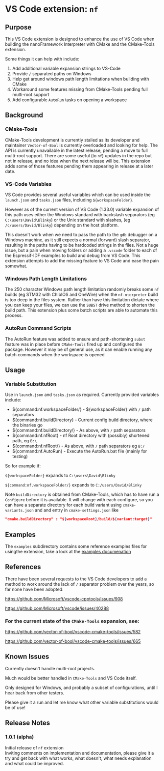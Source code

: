 

# VS Code extension: `nf`

## Purpose

This VS Code extension is designed to enhance the use of VS Code 
when building the nanoFramework Interpreter with CMake and the CMake-Tools extension.

Some things it can help with include: 
1. Add additional variable expansion strings to VS-Code
2. Provide `/` separated paths on Windows
3. Help get around windows path length limitations when building with CMake
4. Workaround some features missing from CMake-Tools pending full multi-root support
5. Add configurable `AutoRun` tasks on opening a workspace

## Background

### CMake-Tools
CMake-Tools development is currently stalled as its developer and maintainer `Vector-of-Bool` is currently overloaded and looking for help. The API is currently unavailable in the latest release, pending a move to full multi-root support. There are some useful (to `nf`) updates in the repo but not in release, and no idea when the next release will be.
This extension adds some of those features pending them appearing in release at a later date.

### VS-Code Variables

VS Code provides several useful variables which can be used inside the `launch.json` and `tasks.json` files, including `${workspaceFolder}`.

However as of the current version of VS Code (1.33.0) variable expansion of this path uses either the Windows standard with backslash separators (eg `C:\users\David\Blinky`) or the Unix standard with slashes, (eg `/c/users/David/Blinky`) depending on the host platform.

This doesn't work when we need to pass the path to the `gdb` debugger on a Windows machine, as it still expects a normal (forward) slash separator, resulting in the paths having to be hardcoded strings in the files.
Not a huge issue, but a pain when moving folders or adding a `.vscode` folder to each of the Espressif-IDF examples to build and debug from VS Code.
This extension attempts to add the missing feature to VS Code and ease the pain somewhat.

### Windows Path Length Limitations
The 250 character Windows path length limitation randomly breaks some `nf` builds (eg STM32 with ChibIOS and OneWire) when the `nf-nterpreter` build is too deep in the files system. Rather than have this limitation dictate where you can keep your files, we can use the `SUBST` drive method to shorten the build path. This extension plus some batch scripts are able to automate this process.

### AutoRun Command Scripts
The AutoRun feature was added to ensure and path-shortening `subst` feature was in place before `CMake-Tools` fired up and configured the package. However  it may be of general use, as it can enable running any batch commands when the workspace is opened

## Usage

### Variable Substitution
Use in `launch.json` and `tasks.json` as required. Currently provided variables include:

* ${command:nf.workspaceFolder/} - ${workspaceFolder} with `/` path separators
* ${command:nf.buildDirectory} - Current config build directory, where the binaries go
* ${command:nf.buildDirectory/} - As above, with `/` path separators
* ${command:nf.nfRoot} - nf Root directory with (possibly) shortened path, eg `B:\`
* ${command:nf.nfRoot/} - As above, with `/` path separators eg `B:/`
* ${command:nf.AutoRun} - Execute the AutoRun.bat file (mainly for testing)


 So for example if:

`${workspaceFolder}` expands to  `C:\users\David\Blinky`

`${command:nf.workspaceFolder/}` expands to  `C:/users/David/Blinky`

Note `buildDirectory` is obtained from CMake-Tools, which has to have run a `Configure` before it is available. It will change with each configure, so you can have a separate directory for each build variant using `cmake-variants.json` and and entry in `cmake-settings.json` like 
```json
"cmake.buildDirectory" : "${workspaceRoot}/build/${variant:target}"
```

## Examples

The `examples` subdirectory contains some reference examples files for usingthe extension, take a look at the [examples documenation](examples/README.md)

## References

There have been several requests to the VS Code developers to add a method to work around the lack of `/` separator problem over the years, so far none have been adopted:


https://github.com/Microsoft/vscode-cpptools/issues/908

https://github.com/Microsoft/vscode/issues/40288

### For the current state of the `CMake-Tools` expansion, see:

https://github.com/vector-of-bool/vscode-cmake-tools/issues/582

https://github.com/vector-of-bool/vscode-cmake-tools/issues/665

## Known Issues

Currently doesn't handle multi-root projects.

Much would be better handled in `CMake-Tools` and VS Code itself.

Only designed for Windows, and probably a subset of configurations, until I hear back from other testers.

Please give it a run and let me know what other variable substitutions would be of use!

## Release Notes


### 1.0.1 (alpha)

Initial release of `nf` extension  
Inviting comments on implementation and documentation, please give it a try and get back with what works, what doesn't, what needs explanation and what could be improved.
